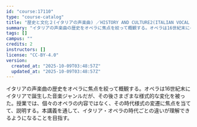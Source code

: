 ```yaml
---
id: "course:17110"
type: "course-catalog"
title: "歴史と文化２(イタリアの声楽曲) ／HISTORY AND CULTURE2(ITALIAN VOCAL MUSIC)"
summary: "イタリアの声楽曲の歴史をオペラに焦点を絞って概観する。オペラは16世紀末にイタリアで誕生した音楽ジャンルだが、その後さまざまな様式的な変化を被った。授業では、個々のオペラの内容ではなく、その時代様式の変遷に焦点を当てて、説明する。本講義を通…"
tags: []
campus: ""
credits: 2
instructors: []
license: "CC-BY-4.0"
version:
  created_at: "2025-10-09T03:48:57Z"
  updated_at: "2025-10-09T03:48:57Z"
---
```

イタリアの声楽曲の歴史をオペラに焦点を絞って概観する。オペラは16世紀末にイタリアで誕生した音楽ジャンルだが、その後さまざまな様式的な変化を被った。授業では、個々のオペラの内容ではなく、その時代様式の変遷に焦点を当てて、説明する。本講義を通して、イタリア・オペラの時代ごとの違いが理解できるようになることを目指す。
